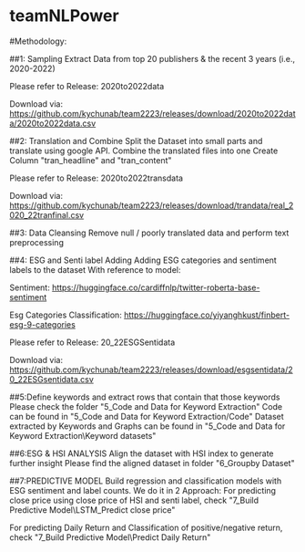 # teamNLPower

#Methodology:

##1: Sampling
Extract Data from top 20 publishers & the recent 3 years  (i.e., 2020-2022)

Please refer to Release: 2020to2022data

Download via:
https://github.com/kychunab/team2223/releases/download/2020to2022data/2020to2022data.csv

##2: Translation and Combine
Split the Dataset into small parts and translate using google API.
Combine the translated files into one
Create Column "tran_headline" and "tran_content"

Please refer to Release: 2020to2022transdata

Download via:
https://github.com/kychunab/team2223/releases/download/trandata/real_2020_22tranfinal.csv

##3: Data Cleansing
Remove null / poorly translated data and perform text preprocessing

##4: ESG and Senti label Adding
Adding ESG categories and sentiment labels to the dataset
With reference to model:

Sentiment: https://huggingface.co/cardiffnlp/twitter-roberta-base-sentiment

Esg Categories Classification: https://huggingface.co/yiyanghkust/finbert-esg-9-categories

Please refer to Release: 20_22ESGSentidata

Download via:
https://github.com/kychunab/team2223/releases/download/esgsentidata/20_22ESGsentidata.csv

##5:Define keywords  and extract rows that contain that those keywords
Please check the folder "5_Code and Data for Keyword Extraction"
Code can be found in "5_Code and Data for Keyword Extraction/Code"
Dataset extracted by Keywords and Graphs can be found in "5_Code and Data for Keyword Extraction\Keyword datasets"

##6:ESG & HSI ANALYSIS
Align the dataset with HSI index to generate further insight 
Please find the aligned dataset in folder "6_Groupby Dataset"

##7:PREDICTIVE MODEL
Build regression and classification models with ESG sentiment and label counts.
We do it in 2 Approach:
For predicting close price using close price of HSI and senti label, check "7_Build Predictive Model\LSTM_Predict close price"

For predicting Daily Return and Classification of positive/negative return, check "7_Build Predictive Model\Predict Daily Return"



